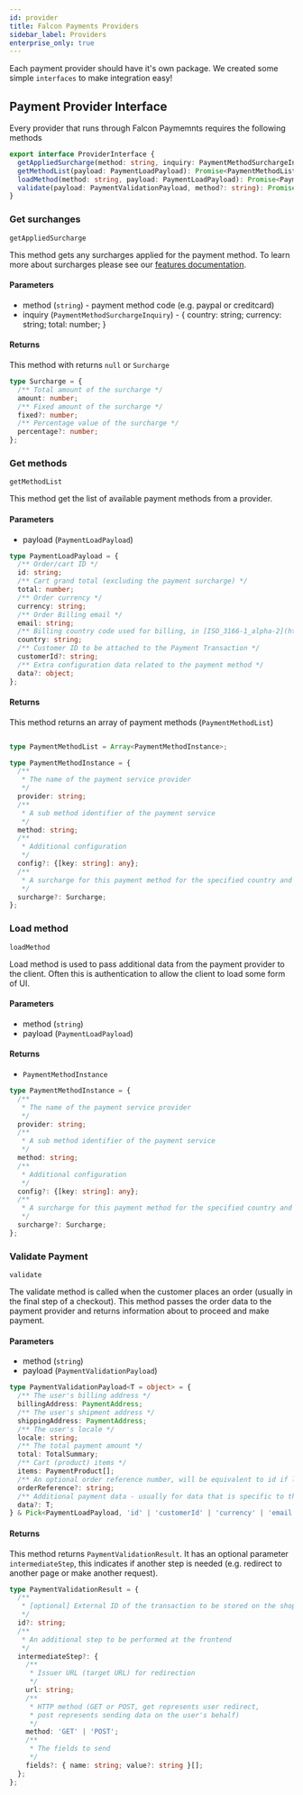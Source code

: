 ```yaml
---
id: provider
title: Falcon Payments Providers
sidebar_label: Providers
enterprise_only: true
---
```


Each payment provider should have it's own package. We created some simple `interfaces` to make integration easy!

## Payment Provider Interface

Every provider that runs through Falcon Paymemnts requires the following methods

```ts
export interface ProviderInterface {
  getAppliedSurcharge(method: string, inquiry: PaymentMethodSurchargeInquiry): null | Surcharge;
  getMethodList(payload: PaymentLoadPayload): Promise<PaymentMethodList>;
  loadMethod(method: string, payload: PaymentLoadPayload): Promise<PaymentMethodInstance>;
  validate(payload: PaymentValidationPayload, method?: string): Promise<PaymentValidationResult>;
}
```

### Get surchanges
`getAppliedSurcharge`

This method gets any surcharges applied for the payment method. To learn more about surcharges please see our [features documentation](features#surcharges).

#### Parameters
- method (`string`) - payment method code (e.g. paypal or creditcard)
- inquiry (`PaymentMethodSurchargeInquiry`) - { country: string; currency: string; total: number; }

#### Returns
This method with returns `null` or `Surcharge`

```ts
type Surcharge = {
  /** Total amount of the surcharge */
  amount: number;
  /** Fixed amount of the surcharge */
  fixed?: number;
  /** Percentage value of the surcharge */
  percentage?: number;
};
```

### Get methods
`getMethodList`

This method get the list of available payment methods from a provider.

#### Parameters
- payload (`PaymentLoadPayload`) 

```ts
type PaymentLoadPayload = {
  /** Order/cart ID */
  id: string;
  /** Cart grand total (excluding the payment surcharge) */
  total: number;
  /** Order currency */
  currency: string;
  /** Order Billing email */
  email: string;
  /** Billing country code used for billing, in [ISO_3166-1_alpha-2](https://en.wikipedia.org/wiki/ISO_3166-1_alpha-2) format */
  country: string;
  /** Customer ID to be attached to the Payment Transaction */
  customerId?: string;
  /** Extra configuration data related to the payment method */
  data?: object;
};
```

#### Returns
This method returns an array of payment methods (`PaymentMethodList`)

```ts

type PaymentMethodList = Array<PaymentMethodInstance>;

type PaymentMethodInstance = {
  /**
   * The name of the payment service provider
   */
  provider: string;
  /**
   * A sub method identifier of the payment service
   */
  method: string;
  /**
   * Additional configuration
   */
  config?: {[key: string]: any};
  /**
   * A surcharge for this payment method for the specified country and currency
   */
  surcharge?: Surcharge;
};
```

### Load method
`loadMethod`

Load method is used to pass additional data from the payment provider to the client. Often this is authentication to allow the client to load some form of UI.

#### Parameters

- method (`string`)
- payload (`PaymentLoadPayload`)

#### Returns

- `PaymentMethodInstance`

```ts
type PaymentMethodInstance = {
  /**
   * The name of the payment service provider
   */
  provider: string;
  /**
   * A sub method identifier of the payment service
   */
  method: string;
  /**
   * Additional configuration
   */
  config?: {[key: string]: any};
  /**
   * A surcharge for this payment method for the specified country and currency
   */
  surcharge?: Surcharge;
};

```

### Validate Payment
`validate`

The validate method is called when the customer places an order (usually in the final step of a checkout). This method passes the order data to the payment provider and returns information about to proceed and make payment.

#### Parameters

- method (`string`)
- payload (`PaymentValidationPayload`)

```ts
type PaymentValidationPayload<T = object> = {
  /** The user's billing address */
  billingAddress: PaymentAddress;
  /** The user's shipment address */
  shippingAddress: PaymentAddress;
  /** The user's locale */
  locale: string;
  /** The total payment amount */
  total: TotalSummary;
  /** Cart (product) items */
  items: PaymentProduct[];
  /** An optional order reference number, will be equivalent to id if left out */
  orderReference?: string;
  /** Additional payment data - usually for data that is specific to that provider */
  data?: T;
} & Pick<PaymentLoadPayload, 'id' | 'customerId' | 'currency' | 'email'> ;

```

#### Returns

This method returns `PaymentValidationResult`. It has an optional parameter `intermediateStep`, this indicates if another step is needed (e.g. redirect to another page or make another request).

```ts
type PaymentValidationResult = {
  /**
   * [optional] External ID of the transaction to be stored on the shop backend
   */
  id?: string;
  /**
   * An additional step to be performed at the frontend
   */
  intermediateStep?: {
    /**
     * Issuer URL (target URL) for redirection
     */
    url: string;
    /**
     * HTTP method (GET or POST, get represents user redirect,
     * post represents sending data on the user's behalf)
     */
    method: 'GET' | 'POST';
    /**
     * The fields to send
     */
    fields?: { name: string; value?: string }[];
  };
};
```

